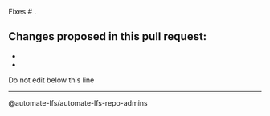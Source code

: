 Fixes # .

Changes proposed in this pull request:
-
-
-

Do not edit below this line
***
@automate-lfs/automate-lfs-repo-admins
